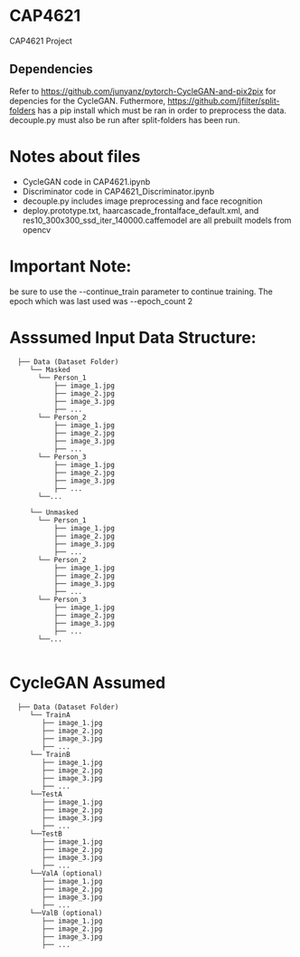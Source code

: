 # CAP4621
CAP4621 Project

## Dependencies 
Refer to https://github.com/junyanz/pytorch-CycleGAN-and-pix2pix for depencies for the CycleGAN.
Futhermore, https://github.com/jfilter/split-folders has a pip install which must be ran in order to preprocess the data.
decouple.py must also be run after split-folders has been run.

# Notes about files
 - CycleGAN code in CAP4621.ipynb
 - Discriminator code in CAP4621_Discriminator.ipynb
 - decouple.py includes image preprocessing and face recognition
 - deploy.prototype.txt, haarcascade_frontalface_default.xml, and res10_300x300_ssd_iter_140000.caffemodel are all prebuilt models from opencv

# Important Note:
be sure to use the --continue_train parameter to continue training. The epoch which was last used was --epoch_count 2

# Asssumed Input Data Structure:
```
  ├── Data (Dataset Folder)  
     └── Masked 
       └── Person_1  
           ├── image_1.jpg
           ├── image_2.jpg
           ├── image_3.jpg
           ├── ...
       └── Person_2
           ├── image_1.jpg
           ├── image_2.jpg
           ├── image_3.jpg
           ├── ...
       └── Person_3
           ├── image_1.jpg
           ├── image_2.jpg
           ├── image_3.jpg
           ├── ...
       └──...  
         
     └── Unmasked 
       └── Person_1  
           ├── image_1.jpg
           ├── image_2.jpg
           ├── image_3.jpg
           ├── ...
       └── Person_2
           ├── image_1.jpg
           ├── image_2.jpg
           ├── image_3.jpg
           ├── ...
       └── Person_3
           ├── image_1.jpg
           ├── image_2.jpg
           ├── image_3.jpg
           ├── ...
       └──...        
       
```

# CycleGAN Assumed
```
  ├── Data (Dataset Folder)  
     └── TrainA
        ├── image_1.jpg
        ├── image_2.jpg
        ├── image_3.jpg
        ├── ...    
     └── TrainB
        ├── image_1.jpg
        ├── image_2.jpg
        ├── image_3.jpg
        ├── ...
     └──TestA
        ├── image_1.jpg
        ├── image_2.jpg
        ├── image_3.jpg
        ├── ...
     └──TestB
        ├── image_1.jpg
        ├── image_2.jpg
        ├── image_3.jpg
        ├── ...
     └──ValA (optional)
        ├── image_1.jpg
        ├── image_2.jpg
        ├── image_3.jpg
        ├── ...
     └──ValB (optional)
        ├── image_1.jpg
        ├── image_2.jpg
        ├── image_3.jpg
        ├── ...
     
```
